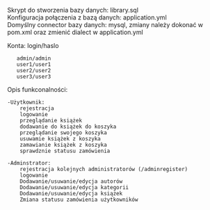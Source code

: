 Skrypt do stworzenia bazy danych: library.sql  
Konfiguracja połączenia z bazą danych: application.yml  
Domyślny connector bazy danych: mysql, zmiany należy dokonać w pom.xml oraz zmienić dialect w application.yml  

Konta: login/haslo

	   admin/admin
	   user1/user1
	   user2/user2
	   user3/user3


Opis funkconalności:

	-Użytkownik:
		rejestracja
		logowanie
		przeglądanie książek
		dodawanie do książek do koszyka
		przeglądanie swojego koszyka
		usuwamie książek z koszyka
		zamawianie książek z koszyka
		sprawdznie statusu zamówienia
		
	-Adminstrator:
		rejestracja kolejnych administratorów (/adminregister)
		logowanie
		Dodawanie/usuwanie/edycja autorów
		Dodawanie/usuwanie/edycja kategorii
		Dodawanie/usuwanie/edycja książek
		Zmiana statusu zamówienia użytkowników
	
		
